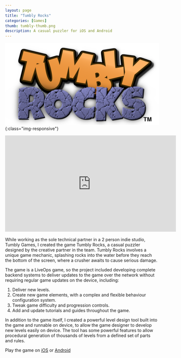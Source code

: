 ```yaml
---
layout: page
title: "Tumbly Rocks"
categories: [Games]
thumb: tumbly-thumb.png
description: A casual puzzler for iOS and Android
---
```


![Tumbly Rocks](/images/portfolio/tumbly.png){:class="img-responsive"}

<p style="text-align: center;"><iframe width="560" height="315" src="https://www.youtube.com/embed/R-dNjCnR9O8" title="YouTube video player" frameborder="0" allow="accelerometer; autoplay; clipboard-write; encrypted-media; gyroscope; picture-in-picture" allowfullscreen></iframe></p>


While working as the sole technical partner in a 2 person indie studio,
Tumbly Games, I created the game Tumbly Rocks, a casual puzzler designed
by the creative partner in the team. Tumbly Rocks involves a unique game 
mechanic, splashing rocks into the water before they reach the bottom of
the screen, where a crusher awaits to cause serious damage. 

The game is a LiveOps game, so the project included developing complete
backend systems to deliver updates to the game over the network without
requiring regular game updates on the device, including:


1. Deliver new levels.
2. Create new game elements, with a complex and flexible behaviour
configuration system. 
3. Tweak game difficulty and progression controls.
4. Add and update tutorials and guides throughout the game.



In addition to the game itself, I created a powerful level design tool
built into the game and runnable on device, to allow the game designer
to develop new levels easily on device. The tool has some powerful features
to allow procedural generation of thousands of levels from a defined set
of parts and rules.

Play the game on [iOS](https://apps.apple.com/gb/app/tumbly-rocks-tap-to-tumble/id1475915291)
or [Android](https://play.google.com/store/apps/details?id=com.h23.tumblyrocks&gl=GB)
